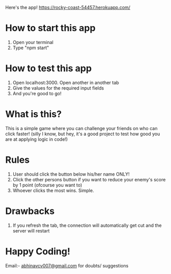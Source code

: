 Here's the app! https://rocky-coast-54457.herokuapp.com/
# How to start this app

1. Open your terminal
2. Type "npm start"


# How to test this app

1. Open localhost:3000. Open another in another tab
2. Give the values for the required input fields
3. And you're good to go!

# What is this?

This is a simple game where you can challenge your friends on who can click faster! (silly I know, but hey, it's a good project to test how good you are at applying logic in code!)

# Rules
1. User should click the button below his/her name ONLY! 
2. Click the other persons button if you want to reduce your enemy's score by 1 point (ofcourse you want to)
3. Whoever clicks the most wins. Simple.


# Drawbacks

1. If you refresh the tab, the connection will automatically get cut and the server will restart

# Happy Coding!

Email:- abhinavcv007@gmail.com for doubts/ suggestions

